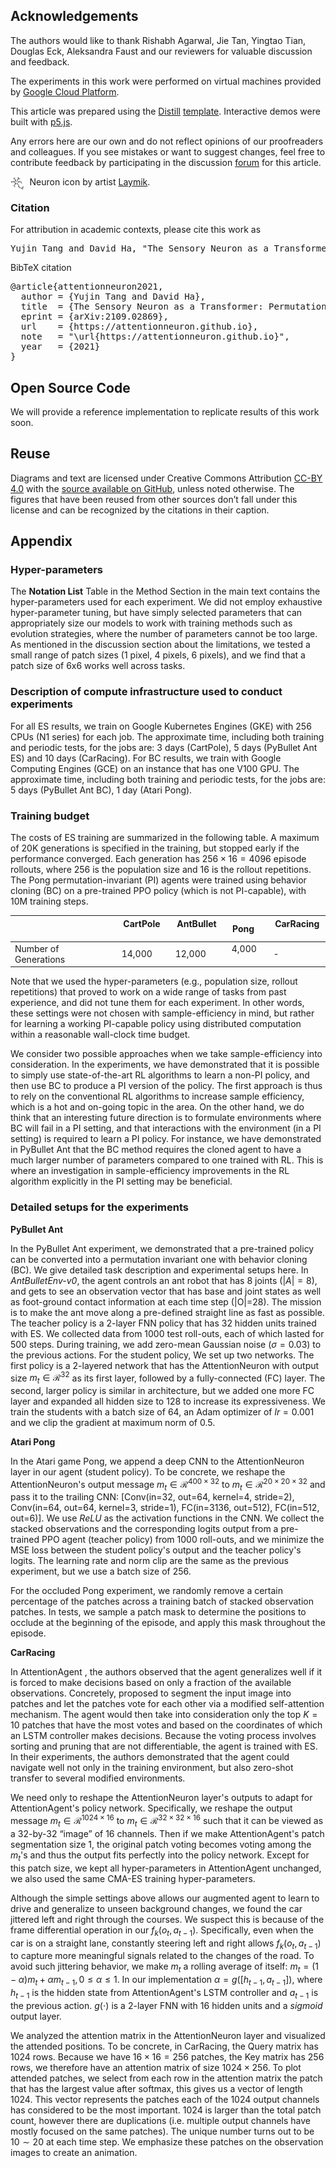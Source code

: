 ## Acknowledgements

The authors would like to thank Rishabh Agarwal, Jie Tan, Yingtao Tian, Douglas Eck, Aleksandra Faust and our reviewers for valuable discussion and feedback.

The experiments in this work were performed on virtual machines provided by [Google Cloud Platform](https://cloud.google.com/).

This article was prepared using the [Distill](https://distill.pub) [template](https://github.com/distillpub/template). Interactive demos were built with [p5.js](https://p5js.org).

Any errors here are our own and do not reflect opinions of our proofreaders and colleagues. If you see mistakes or want to suggest changes, feel free to contribute feedback by participating in the discussion [forum](https://github.com/attentionneuron/attentionneuron.github.io/issues) for this article.

<div style="text-align: left;">
<img src="assets/svg/neuron.svg" alt="Vision Icon by artist Laymik on Noun Project." style="display: block; margin: auto; width: 4.5%;" align="left"/>&nbsp;&nbsp;Neuron icon by artist <a href="https://thenounproject.com/Maludk/collection/human-anatomy-line-icons/">Laymik</a>.
</div>

<h3 id="citation">Citation</h3>

For attribution in academic contexts, please cite this work as

<pre class="citation short">Yujin Tang and David Ha, "The Sensory Neuron as a Transformer: Permutation-Invariant Neural Networks for Reinforcement Learning", 2021.</pre>

BibTeX citation

<pre class="citation long">@article{attentionneuron2021,
  author = {Yujin Tang and David Ha},
  title  = {The Sensory Neuron as a Transformer: Permutation-Invariant Neural Networks for Reinforcement Learning},
  eprint = {arXiv:2109.02869},
  url    = {https://attentionneuron.github.io},
  note   = "\url{https://attentionneuron.github.io}",
  year   = {2021}
}</pre>

## Open Source Code

We will provide a reference implementation to replicate results of this work soon.

## Reuse

Diagrams and text are licensed under Creative Commons Attribution [CC-BY 4.0](https://creativecommons.org/licenses/by/4.0/) with the [source available on GitHub](https://github.com/attentionneuron/attentionneuron.github.io), unless noted otherwise. The figures that have been reused from other sources don’t fall under this license and can be recognized by the citations in their caption.

## Appendix

### Hyper-parameters

The **Notation List** Table in the Method Section in the main text contains the hyper-parameters used for each experiment. We did not employ exhaustive hyper-parameter tuning, but have simply selected parameters that can appropriately size our models to work with training methods such as evolution strategies, where the number of parameters cannot be too large. As mentioned in the discussion section about the limitations, we tested a small range of patch sizes (1 pixel, 4 pixels, 6 pixels), and we find that a patch size of 6x6 works well across tasks.

### Description of compute infrastructure used to conduct experiments

For all ES results, we train on Google Kubernetes Engines (GKE) with 256 CPUs (N1 series) for each job.
The approximate time, including both training and periodic tests, for the jobs are: 3 days (CartPole), 5 days (PyBullet Ant ES) and 10 days (CarRacing).
For BC results, we train with Google Computing Engines (GCE) on an instance that has one V100 GPU.
The approximate time, including both training and periodic tests, for the jobs are: 5 days (PyBullet Ant BC), 1 day (Atari Pong).

### Training budget

The costs of ES training are summarized in the following table. A maximum of 20K generations is specified in the training, but stopped early if the performance converged. Each generation has $256 \times 16=4096$ episode rollouts, where $256$ is the population size and $16$ is the rollout repetitions. The Pong permutation-invariant (PI) agents were trained using behavior cloning (BC) on a pre-trained PPO policy (which is not PI-capable), with 10M training steps.

|   | &nbsp; CartPole &nbsp; | &nbsp; AntBullet &nbsp; | &nbsp; Pong &nbsp; | &nbsp; CarRacing &nbsp; |
|---|---|---|---|---|
| Number of Generations &nbsp; | &nbsp; 14,000 &nbsp; | &nbsp; 12,000 &nbsp; | &nbsp; 4,000 &nbsp; | &nbsp; - &nbsp; |

Note that we used the hyper-parameters (e.g., population size, rollout repetitions) that proved to work on a wide range of tasks from past experience, and did not tune them for each experiment. In other words, these settings were not chosen with sample-efficiency in mind, but rather for learning a working PI-capable policy using distributed computation within a reasonable wall-clock time budget.

We consider two possible approaches when we take sample-efficiency into consideration.
In the experiments, we have demonstrated that it is possible to simply use state-of-the-art RL algorithms to learn a non-PI policy, and then use BC to produce a PI version of the policy.
The first approach is thus to rely on the conventional RL algorithms to increase sample efficiency, which is a hot and on-going topic in the area. On the other hand, we do think that an interesting future direction is to formulate environments where BC will fail in a PI setting, and that interactions with the environment (in a PI setting) is required to learn a PI policy. For instance, we have demonstrated in PyBullet Ant that the BC method requires the cloned agent to have a much larger number of parameters compared to one trained with RL. This is where an investigation in sample-efficiency improvements in the RL algorithm explicitly in the PI setting may be beneficial.

### Detailed setups for the experiments

**PyBullet Ant**

In the PyBullet Ant experiment, we demonstrated that a pre-trained policy can be converted into a permutation invariant one with behavior cloning (BC). We give detailed task description and experimental setups here. In *AntBulletEnv-v0*, the agent controls an ant robot that has 8 joints ($|A| = 8$), and gets to see an observation vector that has base and joint states as well as foot-ground contact information at each time step (|O|=28). The mission is to make the ant move along a pre-defined straight line as fast as possible.
The teacher policy is a 2-layer FNN policy that has 32 hidden units trained with ES. We collected data from 1000 test roll-outs, each of which lasted for 500 steps. During training, we add zero-mean Gaussian noise ($\sigma=0.03$) to the previous actions. For the student policy, We set up two networks. The first policy is a 2-layered network that has the AttentionNeuron with output size $m_t \in \mathcal{R}^{32}$ as its first layer, followed by a fully-connected (FC) layer. The second, larger policy is similar in architecture, but we added one more FC layer and expanded all hidden size to $128$ to increase its expressiveness. We train the students with a batch size of $64$, an Adam optimizer of $lr=0.001$ and we clip the gradient at maximum norm of $0.5$.

**Atari Pong**

In the Atari game Pong, we append a deep CNN to the AttentionNeuron layer in our agent (student policy). To be concrete, we reshape the AttentionNeuron's output message $m_t \in \mathcal{R}^{400 \times 32}$ to $m_t \in \mathcal{R}^{20 \times 20 \times 32}$ and pass it to the trailing CNN: [Conv(in=32, out=64, kernel=4, stride=2), Conv(in=64, out=64, kernel=3, stride=1), FC(in=3136, out=512), FC(in=512, out=6)]. We use $ReLU$ as the activation functions in the CNN. We collect the stacked observations and the corresponding logits output from a pre-trained PPO agent (teacher policy) from 1000 roll-outs, and we minimize the MSE loss between the student policy's output and the teacher policy's logits. The learning rate and norm clip are the same as the previous experiment, but we use a batch size of $256$.

For the occluded Pong experiment, we randomly remove a certain percentage of the patches across a training batch of stacked observation patches. In tests, we sample a patch mask to determine the positions to occlude at the beginning of the episode, and apply this mask throughout the episode.

**CarRacing**

In AttentionAgent <dt-cite key="attentionagent2020"></dt-cite>, the authors observed that the agent generalizes well if it is forced to make decisions based on only a fraction of the available observations. Concretely, <dt-cite key="attentionagent2020"></dt-cite> proposed to segment the input image into patches and let the patches vote for each other via a modified self-attention mechanism. The agent would then take into consideration only the top $K=10$ patches that have the most votes and based on the coordinates of which an LSTM controller makes decisions. Because the voting process involves sorting and pruning that are not differentiable, the agent is trained with ES. In their experiments, the authors demonstrated that the agent could navigate well not only in the training environment, but also zero-shot transfer to several modified environments.

We need only to reshape the AttentionNeuron layer's outputs to adapt for AttentionAgent's policy network. Specifically, we reshape the output message $m_t \in \mathcal{R}^{1024 \times 16}$ to $m_t \in \mathcal{R}^{32 \times 32 \times 16}$ such that it can be viewed as a 32-by-32 “image” of 16 channels. Then if we make AttentionAgent's patch segmentation size 1, the original patch voting becomes voting among the $m_t$'s and thus the output fits perfectly into the policy network. Except for this patch size, we kept all hyper-parameters in AttentionAgent unchanged, we also used the same CMA-ES training hyper-parameters.

Although the simple settings above allows our augmented agent to learn to drive and generalize to unseen background changes, we found the car jittered left and right through the courses. We suspect this is because of the frame differential operation in our $f_k(o_t, a_{t-1})$. Specifically, even when the car is on a straight lane, constantly steering left and right allows $f_k(o_t, a_{t-1})$ to capture more meaningful signals related to the changes of the road. To avoid such jittering behavior, we make $m_t$ a rolling average of itself: $m_t = (1 - \alpha)m_t + \alpha m_{t-1}, 0 \le \alpha \le 1$. In our implementation $\alpha = g([h_{t-1}, a_{t-1}])$, where $h_{t-1}$ is the hidden state from AttentionAgent's LSTM controller and $a_{t-1}$ is the previous action. $g(\cdot)$ is a 2-layer FNN with 16 hidden units and a $sigmoid$ output layer.

We analyzed the attention matrix in the AttentionNeuron layer and visualized the attended positions.
To be concrete, in CarRacing, the Query matrix has $1024$ rows.
Because we have $16 \times 16=256$ patches, the Key matrix has $256$ rows, we therefore have an attention matrix of size $1024 \times 256$.
To plot attended patches, we select from each row in the attention matrix the patch that has the largest value after softmax, this gives us a vector of length $1024$.
This vector represents the patches each of the $1024$ output channels has considered to be the most important.
$1024$ is larger than the total patch count, however there are duplications (i.e. multiple output channels have mostly focused on the same patches). The unique number turns out to be $10 \sim 20$ at each time step. We emphasize these patches on the observation images to create an animation.
